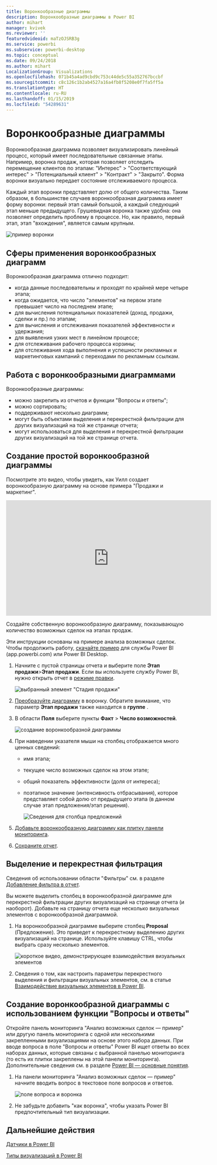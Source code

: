 ```yaml
---
title: Воронкообразные диаграммы
description: Воронкообразные диаграммы в Power BI
author: mihart
manager: kvivek
ms.reviewer: ''
featuredvideoid: maTzOJSRB3g
ms.service: powerbi
ms.subservice: powerbi-desktop
ms.topic: conceptual
ms.date: 09/24/2018
ms.author: mihart
LocalizationGroup: Visualizations
ms.openlocfilehash: 071b45a4ad9cbd9c753c44de5c55a352767bccbf
ms.sourcegitcommit: c8c126c1b2ab4527a16a4fb8f5208e0f7fa5ff5a
ms.translationtype: HT
ms.contentlocale: ru-RU
ms.lasthandoff: 01/15/2019
ms.locfileid: "54289631"
---
```

# <a name="funnel-charts"></a>Воронкообразные диаграммы
Воронкообразная диаграмма позволяет визуализировать линейный процесс, который имеет последовательные связанные этапы. Например, воронка продаж, которая позволяет отследить перемещение клиентов по этапам: "Интерес" \> "Соответствующий интерес" \> "Потенциальный клиент" \> "Контракт" \> "Закрыто".  Форма воронки визуально передает состояние отслеживаемого процесса.

Каждый этап воронки представляет долю от общего количества. Таким образом, в большинстве случаев воронкообразная диаграмма имеет форму воронки: первый этап самый большой, а каждый следующий этап меньше предыдущего.  Грушевидная воронка также удобна: она позволяет определить проблему в процессе.  Но, как правило, первый этап, этап "вхождения", является самым крупным.

![пример воронки](media/power-bi-visualization-funnel-charts/funnelplain.png)

## <a name="when-to-use-a-funnel-chart"></a>Сферы применения воронкообразных диаграмм
Воронкообразная диаграмма отлично подходит:

* когда данные последовательны и проходят по крайней мере четыре этапа;
* когда ожидается, что число "элементов" на первом этапе превышает число на последнем этапе;
* для вычисления потенциальных показателей (доход, продажи, сделки и пр.) по этапам;
* для вычисления и отслеживания показателей эффективности и удержания;
* для выявления узких мест в линейном процессе;
* для отслеживания рабочего процесса корзины;
* для отслеживания хода выполнения и успешности рекламных и маркетинговых кампаний с переходами по рекламным ссылкам.

## <a name="working-with-funnel-charts"></a>Работа с воронкообразными диаграммами
Воронкообразные диаграммы:

* можно закрепить из отчетов и функции "Вопросы и ответы";
* можно сортировать;
* поддерживают несколько диаграмм;
* могут быть объектами выделения и перекрестной фильтрации для других визуализаций на той же странице отчета;
* могут использоваться для выделения и перекрестной фильтрации других визуализаций на той же странице отчета.

## <a name="create-a-basic-funnel-chart"></a>Создание простой воронкообразной диаграммы
Посмотрите это видео, чтобы увидеть, как Уилл создает воронкообразную диаграмму на основе примера "Продажи и маркетинг".

<iframe width="560" height="315" src="https://www.youtube.com/embed/qKRZPBnaUXM" frameborder="0" allow="autoplay; encrypted-media" allowfullscreen></iframe>


Создайте собственную воронкообразную диаграмму, показывающую количество возможных сделок на этапах продаж.

Эти инструкции основаны на примере анализа возможных сделок. Чтобы продолжить работу, [скачайте пример](../sample-datasets.md) для службы Power BI (app.powerbi.com) или Power BI Desktop.   

1. Начните с пустой страницы отчета и выберите поле **Этап продажи**\>**Этап продажи**. Если вы используете службу Power BI, нужно открыть отчет в [режиме правки](../service-interact-with-a-report-in-editing-view.md).
   
    ![выбранный элемент "Стадия продажи"](media/power-bi-visualization-funnel-charts/funnelselectfield_new.png)
2. [Преобразуйте диаграмму](power-bi-report-change-visualization-type.md) в воронку. Обратите внимание, что параметр **Этап продажи** также находится в **группе** . 
3. В области **Поля** выберите пункты **Факт** \> **Число возможностей**.
   
    ![создание воронкообразной диаграммы](media/power-bi-visualization-funnel-charts/power-bi-funnel.png)
4. При наведении указателя мыши на столбец отображается много ценных сведений:
   
   * имя этапа;
   * текущее число возможных сделок на этом этапе;
   * общий показатель эффективности (доля от интереса); 
   * поэтапное значение (интенсивность отбрасывания), которое представляет собой долю от предыдущего этапа (в данном случае этап предложения/этап решения).
     
     ![Сведения для столбца предложений](media/power-bi-visualization-funnel-charts/funnelhover_new.png)
5. [Добавьте воронкообразную диаграмму как плитку панели мониторинга](../service-dashboard-tiles.md). 
6. [Сохраните отчет](../service-report-save.md).

## <a name="highlighting-and-cross-filtering"></a>Выделение и перекрестная фильтрация
Сведения об использовании области "Фильтры" см. в разделе [Добавление фильтра в отчет](../power-bi-report-add-filter.md).

Вы можете выделить столбец в воронкообразной диаграмме для перекрестной фильтрации других визуализаций на странице отчета (и наоборот). Добавьте на страницу отчета еще несколько визуальных элементов с воронкообразной диаграммой.

1. На воронкообразной диаграмме выберите столбец **Proposal** (Предложение). Это приведет к перекрестному выделению других визуализаций на странице. Используйте клавишу CTRL, чтобы выбрать сразу несколько элементов.
   
   ![короткое видео, демонстрирующее взаимодействия визуальных элементов](media/power-bi-visualization-funnel-charts/funnelchartnoowl.gif)
2. Сведения о том, как настроить параметры перекрестного выделения и фильтрации визуальных элементов, см. в статье [Взаимодействие визуальных элементов в Power BI](../service-reports-visual-interactions.md).

## <a name="create-a-funnel-chart-using-qa"></a>Создание воронкообразной диаграммы с использованием функции "Вопросы и ответы"
Откройте панель мониторинга "Анализ возможных сделок — пример" или другую панель мониторинга с одной или несколькими закрепленными визуализациями на основе этого набора данных.  При вводе вопроса в поле "Вопросы и ответы" Power BI ищет ответы во всех наборах данных, которые связаны с выбранной панелью мониторинга (то есть их плитки закреплены на этой панели мониторинга). Дополнительные сведения см. в разделе [Power BI — основные понятия](../service-basic-concepts.md).

1. На панели мониторинга "Анализ возможных сделок — пример" начните вводить вопрос в текстовое поле вопросов и ответов.
   
   ![поле вопроса и воронка](media/power-bi-visualization-funnel-charts/power-bi-qna.png)
   
2. Не забудьте добавить "как воронка", чтобы указать Power BI предпочтительный тип визуализации.

## <a name="next-steps"></a>Дальнейшие действия

[Датчики в Power BI](power-bi-visualization-radial-gauge-charts.md)

[Типы визуализаций в Power BI](power-bi-visualization-types-for-reports-and-q-and-a.md)
